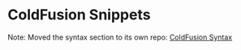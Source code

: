 # ColdFusion Snippets

Note: Moved the syntax section to its own repo: [ColdFusion Syntax](https://github.com/KrisOlszewski/coldfusion-syntax)
